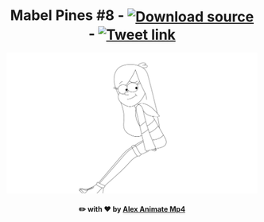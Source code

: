 <div id="readme-body" align="center">
    <h1 id="readme-title-original" align="center">Mabel Pines #8 - <a id="readme-title-original-download-link" align="center" href="./Source.fla?raw=true" target="_blank"><img id="readme-title-original-download-picture" align="center" width="35" src="./../../../Home/file-download-solid.svg" alt="Download source" title="Download source"></a> - <a id="readme-title-original-twitter-link" align="center" href="https://twitter.com/AlexAnimateMp4/status/1108760859495534594" target="_blank"><img id="readme-title-original-twitter-picture" align="center" width="35" src="./../../../Home/twitter-brands.svg" alt="Tweet link" title="Tweet link"></a></h1>
    <a id="readme-pictures-original-drawing-link" align="center" href="./Pictures/Original/Drawing.svg" target="_blank"><img id="readme-pictures-original-drawing" src="./Pictures/Original/Drawing.svg" alt="Original/Drawing" title="Drawing"></a>
    <h4 id="readme-footer" align="center">✏️ with ❤ by <a id="readme-footer-github-link" href="https://github.com/AlexAnimateMP4" target="_blank" title="My Github profile">Alex Animate Mp4</a></h4>
</div>